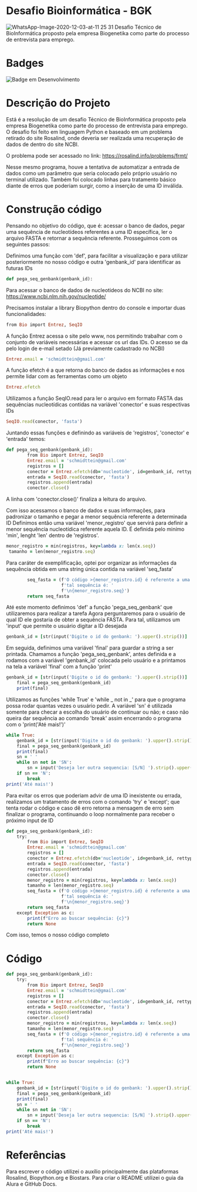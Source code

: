 # Desafio Bioinformática - BGK
![WhatsApp-Image-2020-12-03-at-11 25 31](https://github.com/user-attachments/assets/349ed1d1-1749-4723-93b0-dfd6dd9704d8)
Desafio Técnico de BioInformática proposto pela empresa Biogenetika como parte do processo de entrevista para emprego. 
# Badges 
![Badge em Desenvolvimento]( https://img.shields.io/badge/Em%20Análise%20-8A2BE2)

# Descrição do Projeto

Está é a resolução de um desafio Técnico de BioInformática proposto pela empresa Biogenetika como parte do processo de entrevista para emprego. 
O desafio foi feito em linguagem Python e baseado em um problema retirado do site Rosalind, onde deveria ser realizada uma recuperação de dados de dentro do site NCBI.

O problema pode ser acessado no link: <https://rosalind.info/problems/frmt/>

Nesse mesmo programa, houve a tentativa de automatizar a entrada de dados como um parâmetro que seria colocado pelo próprio usuário no terminal utilizado.  Também foi colocado linhas para tratamento básico diante de erros que poderiam surgir, como a inserção de uma ID inválida. 

# Construção código

Pensando no objetivo do código, que é: acessar o banco de dados, pegar uma sequência de nucleotídeos referentes a uma ID específica, ler o arquivo FASTA e retornar a sequência referente. Prosseguimos com os seguintes passos:   

Definimos uma função com 'def', para facilitar a visualização e para utilizar posteriormente no nosso código e outra 'genbank_id' para identificar as futuras IDs
```ruby
def pega_seq_genbank(genbank_id):
```

Para acessar o banco de dados de nucleotideos do NCBI no site: https://www.ncbi.nlm.nih.gov/nucleotide/

Precisamos instalar a library Biopython dentro do console e importar duas funcionalidades:
```ruby
from Bio import Entrez, SeqIO
```

A função Entrez acessa o site pelo www, nos permitindo trabalhar com o conjunto de variáveis necessárias e acessar os url das IDs. O acesso se da pelo login de e-mail setado (Já previamente cadastrado no NCBI)
```ruby
Entrez.email = 'schmidttein@gmail.com'
```

A função efetch é a que retorna do banco de dados as informações e nos permite lidar com as ferramentas como um objeto 
```ruby
Entrez.efetch
```

Utilizamos a função SeqIO.read para ler o arquivo em formato FASTA das sequências nucleotídicas contidas na variável 'conector' e suas respectivas IDs
```ruby
SeqIO.read(conector, 'fasta')
```

Juntando essas funções e definindo as variáveis de 'registros', 'conector' e 'entrada' temos:
```ruby
def pega_seq_genbank(genbank_id):
        from Bio import Entrez, SeqIO
        Entrez.email = 'schmidttein@gmail.com'
        registros = []
        conector = Entrez.efetch(db='nucleotide', id=genbank_id, rettype='fasta')
        entrada = SeqIO.read(conector, 'fasta')
        registros.append(entrada)
        conector.close()
```
A linha com 'conector.close()' finaliza a leitura do arquivo.

Com isso acessamos o banco de dados e suas informações, para padronizar o tamanho e pegar a menor sequência referente a determinada ID
Definimos então uma variável 'menor_registro' que servirá para definir a menor sequência nucleotídica referente aquela ID. É definida pelo minímo 'min', lenght 'len' dentro de 'registros'.

```ruby
menor_registro = min(registros, key=lambda x: len(x.seq))
 tamanho = len(menor_registro.seq)
```

Para caráter de exemplificação, optei por organizar as informações da sequência obtida em uma string única contida na variável 'seq_fasta'

```ruby
        seq_fasta = (f'O código >{menor_registro.id} é referente a uma sequência com {tamanho} pares de base '
                     f'tal sequência é: '
                     f'\n{menor_registro.seq}')
        return seq_fasta
```

Até este momento definimos 'def' a função 'pega_seq_genbank' que utilizaremos para realizar a tarefa
Agora perguntaremos para o usuário de qual ID ele gostaria de obter a sequência FASTA. Para tal, utilizamos um 'input' que permite o usuário digitar a ID desejada
```ruby
genbank_id = [str(input('Digite o id do genbank: ').upper().strip())]
```
Em seguida, definimos uma variável 'final' para guardar a string a ser printada. Chamamos a função 'pega_seq_genbank', antes definida e a rodamos com a variável 'genbank_id' colocada pelo usuário e a printamos na tela a variável 'final' com a função 'print'
```ruby
genbank_id = [str(input('Digite o id do genbank: ').upper().strip())]
    final = pega_seq_genbank(genbank_id)
    print(final)
```
Utilizamos as funções 'while True' e 'while _ not in _' para que o programa possa rodar quantas vezes o usuário pedir. A variável 'sn' é utilizada somente para checar a escolha do usuário de continuar ou não; e caso não queira dar sequência ao comando 'break' assim encerrando o programa com o 'print('Até mais!')'

```ruby
while True:
    genbank_id = [str(input('Digite o id do genbank: ').upper().strip())]
    final = pega_seq_genbank(genbank_id)
    print(final)
    sn = ' '
    while sn not in 'SN':
        sn = input('Deseja ler outra sequencia: [S/N] ').strip().upper()[0]
    if sn == 'N':
        break
print('Até mais!')
```

Para evitar os erros que poderiam advir de uma ID inexistente ou errada, realizamos um tratamento de erros com o comando 'try' e 'except'; que tenta rodar o código e caso dê erro retorna a mensagem de erro sem finalizar o programa, continuando o loop normalmente para receber o próximo input de ID
```ruby
def pega_seq_genbank(genbank_id):
    try:
        from Bio import Entrez, SeqIO
        Entrez.email = 'schmidttein@gmail.com'
        registros = []
        conector = Entrez.efetch(db='nucleotide', id=genbank_id, rettype='fasta')
        entrada = SeqIO.read(conector, 'fasta')
        registros.append(entrada)
        conector.close()
        menor_registro = min(registros, key=lambda x: len(x.seq))
        tamanho = len(menor_registro.seq)
        seq_fasta = (f'O código >{menor_registro.id} é referente a uma sequência com {tamanho} pares de base '
                     f'tal sequência é: '
                     f'\n{menor_registro.seq}')
        return seq_fasta
    except Exception as c:
        print(f"Erro ao buscar sequência: {c}")
        return None
```

Com isso, temos o nosso código completo

# Código

```ruby
def pega_seq_genbank(genbank_id):
    try:
        from Bio import Entrez, SeqIO
        Entrez.email = 'schmidttein@gmail.com'
        registros = []
        conector = Entrez.efetch(db='nucleotide', id=genbank_id, rettype='fasta')
        entrada = SeqIO.read(conector, 'fasta')
        registros.append(entrada)
        conector.close()
        menor_registro = min(registros, key=lambda x: len(x.seq))
        tamanho = len(menor_registro.seq)
        seq_fasta = (f'O código >{menor_registro.id} é referente a uma sequência com {tamanho} pares de base '
                     f'tal sequência é: '
                     f'\n{menor_registro.seq}')
        return seq_fasta
    except Exception as c:
        print(f"Erro ao buscar sequência: {c}")
        return None


while True:
    genbank_id = [str(input('Digite o id do genbank: ').upper().strip())]
    final = pega_seq_genbank(genbank_id)
    print(final)
    sn = ' '
    while sn not in 'SN':
        sn = input('Deseja ler outra sequencia: [S/N] ').strip().upper()[0]
    if sn == 'N':
        break
print('Até mais!')

```

# Referências

Para escrever o código utilizei o auxílio principalmente das plataformas Rosalind, Biopython.org e Biostars. Para criar o README utilizei o guia da Alura e GitHub Docs. 

